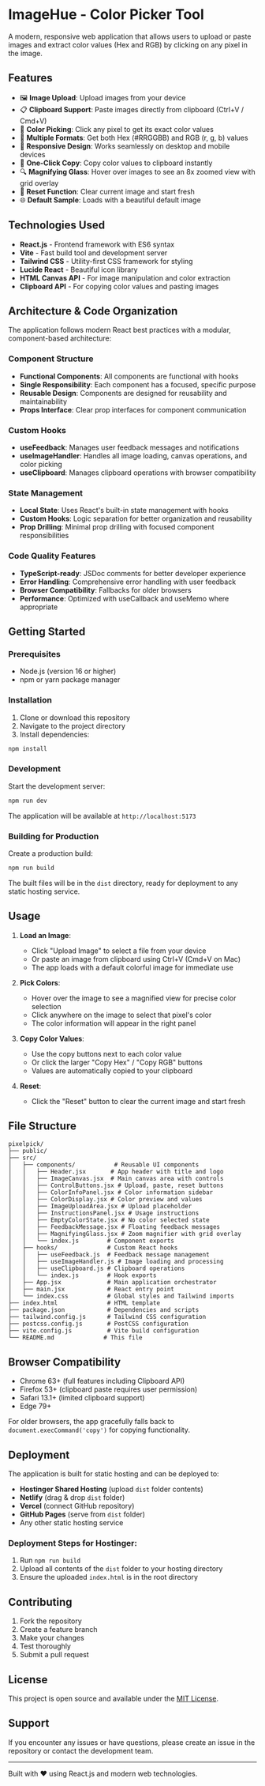 # ImageHue - Color Picker Tool

A modern, responsive web application that allows users to upload or paste images and extract color values (Hex and RGB) by clicking on any pixel in the image.

## Features

-   🖼️ **Image Upload**: Upload images from your device
-   📋 **Clipboard Support**: Paste images directly from clipboard (Ctrl+V / Cmd+V)
-   🎨 **Color Picking**: Click any pixel to get its exact color values
-   📝 **Multiple Formats**: Get both Hex (#RRGGBB) and RGB (r, g, b) values
-   📱 **Responsive Design**: Works seamlessly on desktop and mobile devices
-   🎯 **One-Click Copy**: Copy color values to clipboard instantly
-   🔍 **Magnifying Glass**: Hover over images to see an 8x zoomed view with grid overlay
-   🔄 **Reset Function**: Clear current image and start fresh
-   🌐 **Default Sample**: Loads with a beautiful default image

## Technologies Used

-   **React.js** - Frontend framework with ES6 syntax
-   **Vite** - Fast build tool and development server
-   **Tailwind CSS** - Utility-first CSS framework for styling
-   **Lucide React** - Beautiful icon library
-   **HTML Canvas API** - For image manipulation and color extraction
-   **Clipboard API** - For copying color values and pasting images

## Architecture & Code Organization

The application follows modern React best practices with a modular, component-based architecture:

### **Component Structure**

-   **Functional Components**: All components are functional with hooks
-   **Single Responsibility**: Each component has a focused, specific purpose
-   **Reusable Design**: Components are designed for reusability and maintainability
-   **Props Interface**: Clear prop interfaces for component communication

### **Custom Hooks**

-   **useFeedback**: Manages user feedback messages and notifications
-   **useImageHandler**: Handles all image loading, canvas operations, and color picking
-   **useClipboard**: Manages clipboard operations with browser compatibility

### **State Management**

-   **Local State**: Uses React's built-in state management with hooks
-   **Custom Hooks**: Logic separation for better organization and reusability
-   **Prop Drilling**: Minimal prop drilling with focused component responsibilities

### **Code Quality Features**

-   **TypeScript-ready**: JSDoc comments for better developer experience
-   **Error Handling**: Comprehensive error handling with user feedback
-   **Browser Compatibility**: Fallbacks for older browsers
-   **Performance**: Optimized with useCallback and useMemo where appropriate

## Getting Started

### Prerequisites

-   Node.js (version 16 or higher)
-   npm or yarn package manager

### Installation

1. Clone or download this repository
2. Navigate to the project directory
3. Install dependencies:

```bash
npm install
```

### Development

Start the development server:

```bash
npm run dev
```

The application will be available at `http://localhost:5173`

### Building for Production

Create a production build:

```bash
npm run build
```

The built files will be in the `dist` directory, ready for deployment to any static hosting service.

## Usage

1. **Load an Image**:

    - Click "Upload Image" to select a file from your device
    - Or paste an image from clipboard using Ctrl+V (Cmd+V on Mac)
    - The app loads with a default colorful image for immediate use

2. **Pick Colors**:

    - Hover over the image to see a magnified view for precise color selection
    - Click anywhere on the image to select that pixel's color
    - The color information will appear in the right panel

3. **Copy Color Values**:

    - Use the copy buttons next to each color value
    - Or click the larger "Copy Hex" / "Copy RGB" buttons
    - Values are automatically copied to your clipboard

4. **Reset**:
    - Click the "Reset" button to clear the current image and start fresh

## File Structure

```
pixelpick/
├── public/
├── src/
│   ├── components/           # Reusable UI components
│   │   ├── Header.jsx       # App header with title and logo
│   │   ├── ImageCanvas.jsx  # Main canvas area with controls
│   │   ├── ControlButtons.jsx # Upload, paste, reset buttons
│   │   ├── ColorInfoPanel.jsx # Color information sidebar
│   │   ├── ColorDisplay.jsx # Color preview and values
│   │   ├── ImageUploadArea.jsx # Upload placeholder
│   │   ├── InstructionsPanel.jsx # Usage instructions
│   │   ├── EmptyColorState.jsx # No color selected state
│   │   ├── FeedbackMessage.jsx # Floating feedback messages
│   │   ├── MagnifyingGlass.jsx # Zoom magnifier with grid overlay
│   │   └── index.js        # Component exports
│   ├── hooks/              # Custom React hooks
│   │   ├── useFeedback.js  # Feedback message management
│   │   ├── useImageHandler.js # Image loading and processing
│   │   ├── useClipboard.js # Clipboard operations
│   │   └── index.js        # Hook exports
│   ├── App.jsx             # Main application orchestrator
│   ├── main.jsx            # React entry point
│   └── index.css           # Global styles and Tailwind imports
├── index.html              # HTML template
├── package.json            # Dependencies and scripts
├── tailwind.config.js      # Tailwind CSS configuration
├── postcss.config.js       # PostCSS configuration
├── vite.config.js          # Vite build configuration
└── README.md              # This file
```

## Browser Compatibility

-   Chrome 63+ (full features including Clipboard API)
-   Firefox 53+ (clipboard paste requires user permission)
-   Safari 13.1+ (limited clipboard support)
-   Edge 79+

For older browsers, the app gracefully falls back to `document.execCommand('copy')` for copying functionality.

## Deployment

The application is built for static hosting and can be deployed to:

-   **Hostinger Shared Hosting** (upload `dist` folder contents)
-   **Netlify** (drag & drop `dist` folder)
-   **Vercel** (connect GitHub repository)
-   **GitHub Pages** (serve from `dist` folder)
-   Any other static hosting service

### Deployment Steps for Hostinger:

1. Run `npm run build`
2. Upload all contents of the `dist` folder to your hosting directory
3. Ensure the uploaded `index.html` is in the root directory

## Contributing

1. Fork the repository
2. Create a feature branch
3. Make your changes
4. Test thoroughly
5. Submit a pull request

## License

This project is open source and available under the [MIT License](LICENSE).

## Support

If you encounter any issues or have questions, please create an issue in the repository or contact the development team.

---

Built with ❤️ using React.js and modern web technologies.
